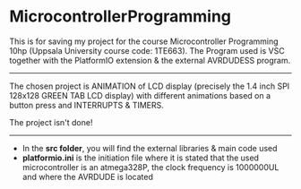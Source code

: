 # MicrocontrollerProgramming
This is for saving my project for the course Microcontroller Programming 10hp (Uppsala University course code: 1TE663).
The Program used is VSC together with the PlatformIO extension & the external AVRDUDESS program.

---------------------------------------------------------------

The chosen project is ANIMATION of LCD display (precisely the 1.4 inch SPI 128x128 GREEN TAB LCD display) with different animations based on a button press and INTERRUPTS & TIMERS.

The project isn't done!

---------------------------------------------------------------

 - In the **src folder**, you will find the external libraries & main code used
 - **platformio.ini** is the initiation file where it is stated that the used microcontroller is an atmega328P, the clock frequency is 1000000UL and where the AVRDUDE is located
